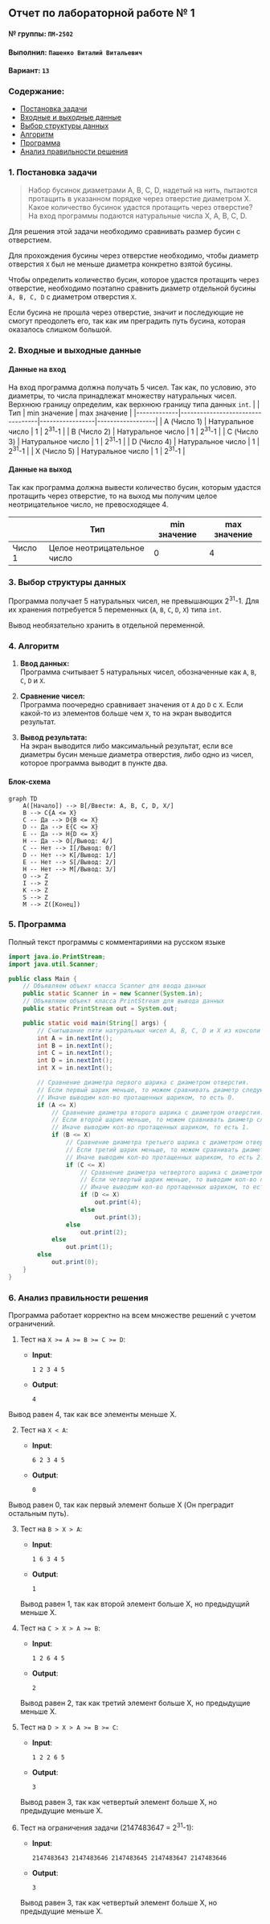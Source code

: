 ## Отчет по лабораторной работе № 1

#### № группы: `ПМ-2502`

#### Выполнил: `Пашенко Виталий Витальевич`

#### Вариант: `13`

### Cодержание:

- [Постановка задачи](#1-постановка-задачи)
- [Входные и выходные данные](#2-входные-и-выходные-данные)
- [Выбор структуры данных](#3-выбор-структуры-данных)
- [Алгоритм](#4-алгоритм)
- [Программа](#5-программа)
- [Анализ правильности решения](#6-анализ-правильности-решения)

### 1. Постановка задачи

> Набор бусинок диаметрами A, B, C, D, надетый на нить, пытаются протащить в указанном порядке через отверстие диаметром X. Какое количество
бусинок удастся протащить через отверстие? На вход программы подаются
натуральные числа X, A, B, C, D.

Для решения этой задачи необходимо сравнивать размер бусин с отверстием.

Для прохождения бусины через отверстие необходимо, чтобы диаметр отверстия `Х` был не меньше диаметра конкретно взятой бусины.

Чтобы определить количество бусин, которое удастся протащить через отверстие, необходимо поэтапно сравнить диаметр отдельной бусины `А, B, C, D` c диаметром отверстия `Х`.

Если бусина не прошла через отверстие, значит и последующие не смогут преодолеть его, так как им преградить путь бусина, которая оказалось слишком большой.

### 2. Входные и выходные данные

#### Данные на вход

На вход программа должна получать 5 чисел. Так как, по условию, это диаметры, то числа принадлежат множеству натуральных чисел. Верхнюю границу определим, как верхнюю границу типа данных `int`.
|             | Тип                              | min значение    | max значение     |
|-------------|----------------------------------|-----------------|------------------|
| A (Число 1) | Натуральное число                | 1               | 2<sup>31</sup>-1 |
| B (Число 2) | Натуральное число                | 1               | 2<sup>31</sup>-1 |
| C (Число 3) | Натуральное число                | 1               | 2<sup>31</sup>-1 |
| D (Число 4) | Натуральное число                | 1               | 2<sup>31</sup>-1 |
| X (Число 5) | Натуральное число                | 1               | 2<sup>31</sup>-1 |

#### Данные на выход

Так как программа должна вывести количество бусин, которым удастся протащить через отверстие, то на выход мы получим целое неотрицательное число, не превосходящее 4.

|         | Тип                                | min значение | max значение   |
|---------|------------------------------------|--------------|----------------|
| Число 1 | Целое неотрицательное число        | 0            | 4              |

### 3. Выбор структуры данных

Программа получает 5 натуральных чисел, не превышающих 2<sup>31</sup>-1. Для их хранения потребуется 5 переменных (`A`, `B`, `C`, `D`, `X`) типа `int`.

Вывод необязательно хранить в отдельной переменной.

### 4. Алгоритм

1. **Ввод данных:**  
   Программа считывает 5 натуральных чисел, обозначенные как `A`, `B`, `C`, `D` и `X`.

2. **Сравнение чисел:**  
   Программа поочередно сравнивает значения от `A` до `D` с `X`. Если какой-то из элементов больше чем `X`, то на экран выводится результат.
   
3. **Вывод результата:**  
   На экран выводится либо максимальный результат, если все диаметры бусин меньше диаметра отверстия, либо одно из чисел, которое программа выводит в пункте два.

#### Блок-схема

```mermaid
graph TD
    A([Начало]) --> B[/Ввести: A, B, C, D, X/]
    B --> C{A <= X}
    C -- Да --> D{B <= X}
    D -- Да --> E{C <= X}
    E -- Да --> H{D <= X}
    H -- Да --> O[/Вывод: 4/]
    C -- Нет --> I[/Вывод: 0/]
    D -- Нет --> K[/Вывод: 1/]
    E -- Нет --> S[/Вывод: 2/]
    H -- Нет --> M[/Вывод: 3/]
    O --> Z
    I --> Z
    K --> Z
    S --> Z
    M --> Z([Конец])

```

### 5. Программа

Полный текст программы с комментариями на русском языке

```java
import java.io.PrintStream;
import java.util.Scanner;

public class Main {
    // Объявляем объект класса Scanner для ввода данных
    public static Scanner in = new Scanner(System.in);
    // Объявляем объект класса PrintStream для вывода данных
    public static PrintStream out = System.out;

    public static void main(String[] args) {
        // Считывание пяти натуральных чисел A, B, C, D и X из консоли
        int A = in.nextInt();
        int B = in.nextInt();
        int C = in.nextInt();
        int D = in.nextInt();
        int X = in.nextInt();

        // Сравнение диаметра первого шарика с диаметром отверстия.
        // Если первый шарик меньше, то можем сравнивать диаметр следующего шарика.
        // Иначе выводим кол-во протащенных шариком, то есть 0.
        if (A <= X)
            // Сравнение диаметра второго шарика с диаметром отверстия.
            // Если второй шарик меньше, то можем сравнивать диаметр следующего шарика.
            // Иначе выводим кол-во протащенных шариком, то есть 1.
            if (B <= X)
                // Сравнение диаметра третьего шарика с диаметром отверстия.
                // Если третий шарик меньше, то можем сравнивать диаметр следующего шарика.
                // Иначе выводим кол-во протащенных шариком, то есть 2.
                if (C <= X)
                    // Сравнение диаметра четвертого шарика с диаметром отверстия.
                    // Если четвертый шарик меньше, то выводим кол-во протащенных шариком, то есть 4.
                    // Иначе выводим кол-во протащенных шариком, то есть 3.
                    if (D <= X)
                        out.print(4);
                    else
                        out.print(3);
                else
                    out.print(2);
            else
                out.print(1);
        else
            out.print(0);
    }
}
```

### 6. Анализ правильности решения
Программа работает корректно на всем множестве решений с учетом ограничений.

1. Тест на `X >= A >= B >= C >= D`:
   
   - **Input**:
        ```
        1 2 3 4 5
        ```

   - **Output**:
        ```
        4
        ```
Вывод равен 4, так как все элементы меньше X.

2. Тест на `X < A`:
   
   - **Input**:
        ```
        6 2 3 4 5
        ```

   - **Output**:
        ```
        0
        ```
        
Вывод равен 0, так как первый элемент больше X (Он преградит остальным путь).

3. Тест на `B > X > A`:
   
   - **Input**:
        ```
        1 6 3 4 5
        ```

   - **Output**:
        ```
        1
        ```
   Вывод равен 1, так как второй элемент больше X, но предыдущий меньше X.
   
5. Тест на `C > X > A >= B`:
   
   - **Input**:
        ```
        1 2 6 4 5
        ```

   - **Output**:
        ```
        2
        ```
   Вывод равен 2, так как третий элемент больше X, но предыдущие меньше X.

6. Тест на `D > X > A >= B >= C`:
   
   - **Input**:
        ```
        1 2 2 6 5
        ```

   - **Output**:
        ```
        3
        ```
   Вывод равен 3, так как четвертый элемент больше X, но предыдущие меньше X.

7. Тест на ограничения задачи (2147483647 = 2<sup>31</sup>-1):
   
   - **Input**:
        ```
        2147483643 2147483646 2147483645 2147483647 2147483646
        ```

   - **Output**:
        ```
        3
        ```
   Вывод равен 3, так как четвертый элемент больше X, но предыдущие меньше X.
